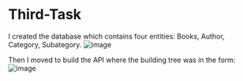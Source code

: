 # Third-Task

I created the database which contains four entities: Books, Author, Category, Subategory.
![image](https://github.com/user-attachments/assets/43cc4c7b-3e4c-4a08-a97c-86dacf071ae2)

Then I moved to build the API where the building tree was in the form:
![image](https://github.com/user-attachments/assets/acc4e232-a882-48a9-907b-38bf53848daf)

